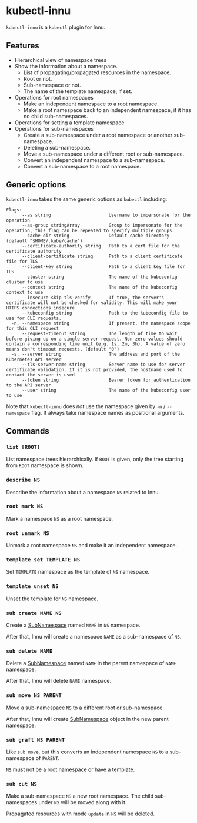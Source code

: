 # kubectl-innu

`kubectl-innu` is a `kubectl` plugin for Innu.

## Features

- Hierarchical view of namespace trees
- Show the information about a namespace.
    - List of propagating/propagated resources in the namespace.
    - Root or not.
    - Sub-namespace or not.
    - The name of the template namespace, if set.
- Operations for root namespaces
    - Make an independent namespace to a root namespace.
    - Make a root namespace back to an independent namespace, if it has no child sub-namespaces.
- Operations for setting a template namespace
- Operations for sub-namespaces
    - Create a sub-namespace under a root namespace or another sub-namespace.
    - Deleting a sub-namespace.
    - Move a sub-namespace under a different root or sub-namespace.
    - Convert an independent namespace to a sub-namespace.
    - Convert a sub-namespace to a root namespace.

## Generic options

`kubectl-innu` takes the same generic options as `kubectl` including:

```
Flags:
      --as string                      Username to impersonate for the operation
      --as-group stringArray           Group to impersonate for the operation, this flag can be repeated to specify multiple groups.
      --cache-dir string               Default cache directory (default "$HOME/.kube/cache")
      --certificate-authority string   Path to a cert file for the certificate authority
      --client-certificate string      Path to a client certificate file for TLS
      --client-key string              Path to a client key file for TLS
      --cluster string                 The name of the kubeconfig cluster to use
      --context string                 The name of the kubeconfig context to use
      --insecure-skip-tls-verify       If true, the server's certificate will not be checked for validity. This will make your HTTPS connections insecure
      --kubeconfig string              Path to the kubeconfig file to use for CLI requests.
  -n, --namespace string               If present, the namespace scope for this CLI request
      --request-timeout string         The length of time to wait before giving up on a single server request. Non-zero values should contain a corresponding time unit (e.g. 1s, 2m, 3h). A value of zero means don't timeout requests. (default "0")
  -s, --server string                  The address and port of the Kubernetes API server
      --tls-server-name string         Server name to use for server certificate validation. If it is not provided, the hostname used to contact the server is used
      --token string                   Bearer token for authentication to the API server
      --user string                    The name of the kubeconfig user to use
```

Note that `kubectl-innu` does _not_ use the namespace given by `-n` / `--namespace` flag.
It always take namespace names as positional arguments.

## Commands

### `list [ROOT]`

List namespace trees hierarchically.
If `ROOT` is given, only the tree starting from `ROOT` namespace is shown.

### `describe NS`

Describe the information about a namespace `NS` related to Innu.

### `root mark NS`

Mark a namespace `NS` as a root namespace.

### `root unmark NS`

Unmark a root namespace `NS` and make it an independent namespace.

### `template set TEMPLATE NS`

Set `TEMPLATE` namespace as the template of `NS` namespace.

### `template unset NS`

Unset the template for `NS` namespace.

### `sub create NAME NS`

Create a [SubNamespace][] named `NAME` in `NS` namespace.

After that, Innu will create a namespace `NAME` as a sub-namespace of `NS`.

### `sub delete NAME`

Delete a [SubNamespace][] named `NAME` in the parent namespace of `NAME` namespace.

After that, Innu will delete `NAME` namespace.

### `sub move NS PARENT`

Move a sub-namespace `NS` to a different root or sub-namespace.

After that, Innu will create [SubNamespace][] object in the new parent namespace.

### `sub graft NS PARENT`

Like `sub move`, but this converts an independent namespace `NS` to a sub-namespace of `PARENT`.

`NS` must not be a root namespace or have a template.

### `sub cut NS`

Make a sub-namespace `NS` a new root namespace.
The child sub-namespaces under `NS` will be moved along with it.

Propagated resources with mode `update` in `NS` will be deleted.

[SubNamespace]: ./crd_subnamespace.md
